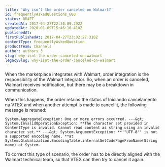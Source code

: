 ```yaml
---
title: 'Why isn’t the order canceled on Walmart?'
id: frequentlyAskedQuestions_680
status: DRAFT
createdAt: 2017-04-27T22:30:09.292Z
updatedAt: 2020-01-09T15:46:16.410Z
publishedAt: 
firstPublishedAt: 2017-04-27T23:02:27.310Z
contentType: frequentlyAskedQuestion
productTeam: Channels
author: authors_3
slug: why-isnt-the-order-canceled-on-walmart
legacySlug: why-isnt-the-order-canceled-on-walmart
---
```


When the marketplace integrates with Walmart, order integration is the responsibility of the Walmart integrator. So, when an order is canceled, Walmart receives notification, but there may be a breakdown in communication.

When this happens, the order retains the status of Iniciando cancelamento na VTEX and when another attempt is made to cancel it, the following message is retuned:

`System.AggregateException: One or more errors occurred. ---&gt; System.InvalidOperationException: **The character set provided in ContentType is invalid. Cannot read content as string using an invalid character set.** ---&gt; System.ArgumentException: **'"UTF-8"' is not a supported encoding name. **at System.Globalization.EncodingTable.internalGetCodePageFromName(String name) at System.`

To correct this type of scenario, the order has to be directly aligned with the Walmart technical team, so that VTEX can then try to cancel it again.

